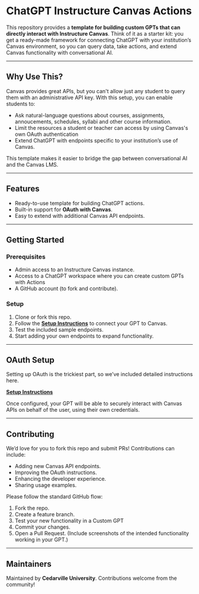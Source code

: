 # ChatGPT Instructure Canvas Actions

This repository provides a **template for building custom GPTs that can directly interact with Instructure Canvas**. Think of it as a starter kit: you get a ready-made framework for connecting ChatGPT with your institution’s Canvas environment, so you can query data, take actions, and extend Canvas functionality with conversational AI.

---

## Why Use This?

Canvas provides great APIs, but you can't allow just any student to query them with an administrative API key. With this setup, you can enable students to:

* Ask natural-language questions about courses, assignments, annoucements, schedules, syllabi and other course information.
* Limit the resources a student or teacher can access by using Canvas's own OAuth authentication
* Extend ChatGPT with endpoints specific to your institution’s use of Canvas.

This template makes it easier to bridge the gap between conversational AI and the Canvas LMS.

---

## Features

* Ready-to-use template for building ChatGPT actions.
* Built-in support for **OAuth with Canvas**.
* Easy to extend with additional Canvas API endpoints.

---

## Getting Started

### Prerequisites

* Admin access to an Instructure Canvas instance.
* Access to a ChatGPT workspace where you can create custom GPTs with Actions
* A GitHub account (to fork and contribute).

### Setup

1. Clone or fork this repo.
2. Follow the [**Setup Instructions**](./setup.md) to connect your GPT to Canvas.
3. Test the included sample endpoints.
4. Start adding your own endpoints to expand functionality.

---

## OAuth Setup

Setting up OAuth is the trickiest part, so we’ve included detailed instructions here.

[**Setup Instructions**](./setup.md)

Once configured, your GPT will be able to securely interact with Canvas APIs on behalf of the user, using their own credentials.

---

## Contributing

We’d love for you to fork this repo and submit PRs! Contributions can include:

* Adding new Canvas API endpoints.
* Improving the OAuth instructions.
* Enhancing the developer experience.
* Sharing usage examples.

Please follow the standard GitHub flow:

1. Fork the repo.
2. Create a feature branch.
3. Test your new functionality in a Custom GPT
4. Commit your changes.
5. Open a Pull Request. 
   (Include screenshots of the intended functionality working in your GPT.)

---


## Maintainers

Maintained by **Cedarville University**. Contributions welcome from the community!
